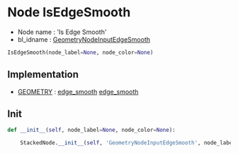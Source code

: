 # Node IsEdgeSmooth

- Node name : 'Is Edge Smooth'
- bl_idname : [GeometryNodeInputEdgeSmooth](https://docs.blender.org/api/current/bpy.types.GeometryNodeInputEdgeSmooth.html)


``` python
IsEdgeSmooth(node_label=None, node_color=None)
```
## Implementation

- [GEOMETRY](/docs/GeoNodes/GEOMETRY.md) : [edge_smooth](/docs/GeoNodes/socket_GEOMETRY.md#edge_smooth) [edge_smooth](/docs/GeoNodes/socket_GEOMETRY.md#edge_smooth)

## Init

``` python
def __init__(self, node_label=None, node_color=None):

    StackedNode.__init__(self, 'GeometryNodeInputEdgeSmooth', node_label=node_label, node_color=node_color)
```
